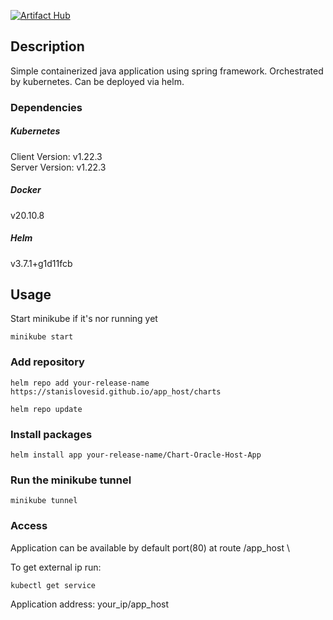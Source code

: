 [![Artifact Hub](https://img.shields.io/endpoint?url=https://artifacthub.io/badge/repository/chart-oracle-host-app)](https://artifacthub.io/packages/search?repo=chart-oracle-host-app)

## Description

Simple containerized java application using spring framework. Orchestrated by kubernetes. Can be deployed via helm.

### Dependencies

##### Kubernetes

Client Version: v1.22.3 \
Server Version: v1.22.3

##### Docker

v20.10.8

##### Helm

v3.7.1+g1d11fcb

## Usage

Start minikube if it's nor running yet

```
minikube start
```

### Add repository

```
helm repo add your-release-name https://stanislovesid.github.io/app_host/charts
```
```
helm repo update
```

### Install packages

```
helm install app your-release-name/Chart-Oracle-Host-App
```

### Run the minikube tunnel

```
minikube tunnel
```

### Access

Application can be available by default port(80) at route /app_host \

To get external ip run:

```
kubectl get service
```

Application address: your_ip/app_host